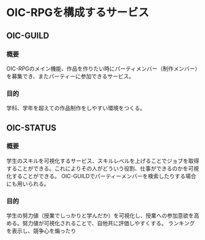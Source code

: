 # OIC-RPGを構成するサービス
## OIC-GUILD
### 概要
OIC-RPGのメイン機能、作品を作りたい時にパーティメンバー（制作メンバー）を募集でき、またパーティーに参加できるサービス。

### 目的
学科、学年を超えての作品制作をしやすい環境をつくる。

## OIC-STATUS
### 概要
学生のスキルを可視化するサービス、スキルレベルを上げることでジョブを取得することができる。これによりその人がどういう役割、仕事ができるのかを可視化することができる。
OIC-GUILDでパーティーメンバーを検索したりする場合にも用いられる。

### 目的
学生の努力値（授業でしっかりと学んだか）を可視化し、授業への参加意欲を高める。努力値が可視化されることで、自他共に評価しやすくする。
ランキングを表示し、競争心を煽ったり